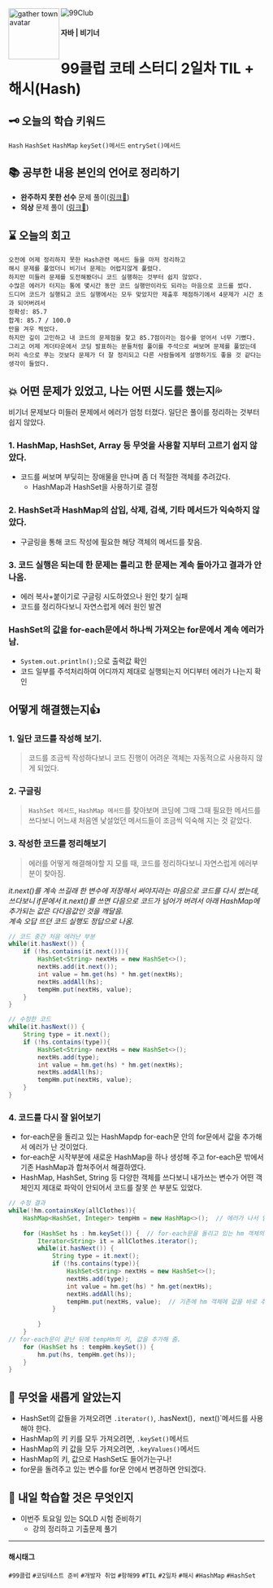 <img src="https://github.com/MinjuKang727/private/blob/main/I'm%20Super%20Junior/data/99club.png" alt="99Club">
<img src="https://github.com/MinjuKang727/private/blob/main/I'm%20Super%20Junior/data/flip.gif" alt="gather town avatar" width="100px" align="left">

#### 자바 | 비기너
# 99클럽 코테 스터디 2일차 TIL + 해시(Hash)

## 🗝 오늘의 학습 키워드  
`Hash` `HashSet` `HashMap` `keySet()메서드` `entrySet()메서드`

## 📚 공부한 내용 본인의 언어로 정리하기  
- **완주하지 못한 선수** 문제 풀이([링크🔗](https://github.com/MinjuKang727/I_am_Super_Junior/blob/main/99%20Club/Problem_Solving/%5BBegginer%5DAn_incompleted_runner.md))
- **의상** 문제 풀이 ([링크🔗](https://github.com/MinjuKang727/I_am_Super_Junior/blob/51e0a91b93033106d19dd7a066d332217fa84e07/99%20Club/Problem_Solving/%5Bmiddler%5DClothes.md))

## ⌛ 오늘의 회고  
```
오전에 어제 정리하지 못한 Hash관련 메서드 들을 마저 정리하고
해시 문제를 풀었더니 비기너 문제는 어렵지않게 풀렸다.
하지만 미들러 문제를 도전해봤더니 코드 실행하는 것부터 쉽지 않았다.
수많은 에러가 터지는 통에 몇시간 동안 코드 실행만이라도 되라는 마음으로 코드를 썼다.
드디어 코드가 실행되고 코드 실행에서는 모두 맞았지만 제출후 채점하기에서 4문제가 시간 초과 되어버려서
정확성: 85.7
합계: 85.7 / 100.0
만을 겨우 찍었다.
하지만 깊이 고민하고 내 코드의 문제점을 찾고 85.7점이라는 점수를 얻어서 너무 기뻤다.
그리고 어제 게더타운에서 코딩 발표하는 분들처럼 풀이를 주석으로 써보며 문제를 풀었는데
머리 속으로 푸는 것보다 문제가 더 잘 정리되고 다른 사람들에게 설명하기도 좋을 것 같다는 생각이 들었다.
``` 
## 💥 어떤 문제가 있었고, 나는 어떤 시도를 했는지💦 
비기너 문제보다 미들러 문제에서 에러가 엄청 터졌다.
일단은 풀이를 정리하는 것부터 쉽지 않았다.
### 1. HashMap, HashSet, Array 등 무엇을 사용할 지부터 고르기 쉽지 않았다.
- 코드를 써보며 부딪히는 장애물을 만나며 좀 더 적절한 객체를 추려갔다.
  - HashMap과 HashSet을 사용하기로 결정

### 2. HashSet과 HashMap의 삽입, 삭제, 검색, 기타 메서드가 익숙하지 않았다.
- 구글링을 통해 코드 작성에 필요한 해당 객체의 메서드를 찾음.

### 3. 코드 실행은 되는데 한 문제는 틀리고 한 문제는 계속 돌아가고 결과가 안나옴.
- 에러 복사+붙이기로 구글링 시도하였으나 원인 찾기 실패
- 코드를 정리하다보니 자연스럽게 에러 원인 발견
  
### HashSet의 값을 for-each문에서 하나씩 가져오는 for문에서 계속 에러가 남.
- `System.out.println();`으로 출력값 확인
- 코드 일부를 주석처리하여 어디까지 제대로 실행되는지 어디부터 에러가 나는지 확인


## 어떻게 해결했는지👍  
### 1. 일단 코드를 작성해 보기.
  > 코드를 조금씩 작성하다보니 코드 진행이 어려운 객체는 자동적으로 사용하지 않게 되었다.

### 2. 구글링
  > `HashSet 메서드`, `HashMap 메서드`를 찾아보며 코딩에 그때 그때 필요한 메서드를 쓰다보니 어느새 처음엔 낯설었던 메서드들이 조금씩 익숙해 지는 것 같았다.

### 3. 작성한 코드를 정리해보기
  > 에러를 어떻게 해결해야할 지 모를 때, 코드를 정리하다보니 자연스럽게 에러부분이 찾아짐.

*it.next()를 계속 쓰길래 한 변수에 저장해서 써야지라는 마음으로 코드를 다시 썼는데,  
쓰다보니 if문에서 it.next()를 쓰면 다음으로 코드가 넘어가 버려서 아래 HashMap에 추가되는 값은 다다음값인 것을 깨달음.  
계속 오답 뜨던 코드 실행도 정답으로 나옴.*

```java
// 코드 중간 처음 에러난 부분
while(it.hasNext()) {
    if (!hs.contains(it.next())){
        HashSet<String> nextHs = new HashSet<>();
        nextHs.add(it.next());
        int value = hm.get(hs) * hm.get(nextHs);
        nextHs.addAll(hs);
        tempHm.put(nextHs, value);
    }
}
```
```java
// 수정한 코드
while(it.hasNext()) {
    String type = it.next();
    if (!hs.contains(type)){
        HashSet<String> nextHs = new HashSet<>();
        nextHs.add(type);
        int value = hm.get(hs) * hm.get(nextHs);
        nextHs.addAll(hs);
        tempHm.put(nextHs, value);
    }
}
```

### 4. 코드를 다시 잘 읽어보기
- for-each문을 돌리고 있는 HashMapdp for-each문 안의 for문에서 값을 추가해서 에러가 난 것이었다.
- for-each문 시작부분에 새로운 HashMap을 하나 생성해 주고 for-each문 밖에서 기존 HashMap과 합쳐주어서 해결하였다.
- HashMap, HashSet, String 등 다양한 객체를 쓰다보니 내가쓰는 변수가 어떤 객체인지 제대로 파악이 안되어서 코드를 잘못 쓴 부분도 있었다.

```java
// 수정 결과
while(!hm.containsKey(allClothes)){
    HashMap<HashSet, Integer> tempHm = new HashMap<>();  // 에러가 나서 임시로 생성한 HashMap객체
    
    for (HashSet hs : hm.keySet()) {  // for-each문을 돌리고 있는 hm 객체의 keySet
        Iterator<String> it = allClothes.iterator();
        while(it.hasNext()) {
            String type = it.next();
            if (!hs.contains(type)){
                HashSet<String> nextHs = new HashSet<>();
                nextHs.add(type);
                int value = hm.get(hs) * hm.get(nextHs);
                nextHs.addAll(hs);
                tempHm.put(nextHs, value);  // 기존에 hm 객체에 값을 바로 추가하여 에러가 났던 부분 
            }
            
        }
    }
// for-each문이 끝난 뒤에 tempHm의 키, 값을 추가해 줌.
    for (HashSet hs : tempHm.keySet()) {
        hm.put(hs, tempHm.get(hs));
    }
}
```

## 💬 무엇을 새롭게 알았는지  
- HashSet의 값들을 가져오려면 `.iterator()`, .hasNext()`, `next()`메서드를 사용해야 한다.
- HashMap의 키 키를 모두 가져오려면, `.keySet()`메서드
- HashMap의 키 값을 모두 가져오려면, `.keyValues()`메서드
- HashMap의 키, 값으로 HashSet도 들어가는구나!
- for문을 돌려주고 있는 변수를 for문 안에서 변경하면 안되겠다.
  
## 💭 내일 학습할 것은 무엇인지
- 이번주 토요일 있는 SQLD 시험 준비하기
  - 강의 정리하고 기출문제 풀기

---
#### 해시태그
`#99클럽` `#코딩테스트 준비` `#개발자 취업` `#항해99` `#TIL` `#2일차` `#해시` `#HashMap` `#HashSet`
